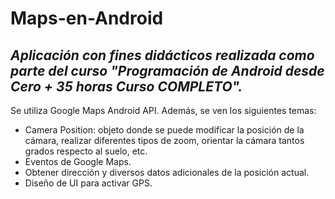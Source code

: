 # **Maps-en-Android**

## *Aplicación con fines didácticos realizada como parte del curso "Programación de Android desde Cero + 35 horas Curso COMPLETO".*

Se utiliza Google Maps Android API. Además, se ven los siguientes temas:
  * Camera Position: objeto donde se puede modificar la posición de la cámara, realizar diferentes tipos de zoom, orientar la cámara tantos grados respecto al suelo, etc.
  * Eventos de Google Maps.
  * Obtener dirección y diversos datos adicionales de la posición actual.
  * Diseño de UI para activar GPS.

